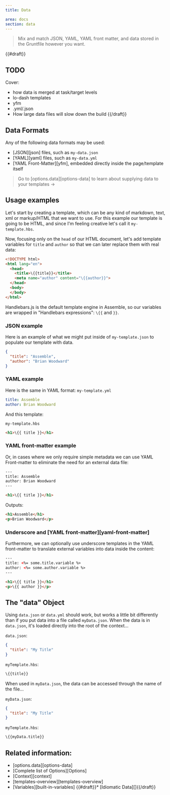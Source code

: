 ```yaml
---
title: Data

area: docs
section: data
---
```


> Mix and match JSON, YAML, YAML front matter, and data stored in the Gruntfile however you want.


{{#draft}}
## TODO

Cover:
* how data is merged at task/target levels
* lo-dash templates
* yfm
* .yml/.json
* How large data files will slow down the build
{{/draft}}

## Data Formats

Any of the following data formats may be used:

* [JSON][json] files, such as `my-data.json`
* [YAML][yaml] files, such as `my-data.yml`
* [YAML Front-Matter][yfm], embedded directly inside the page/template itself

> Go to [options.data][options-data] to learn about supplying data to your templates →

## Usage examples

Let's start by creating a template, which can be any kind of markdown, text, xml or markup/HTML that we want to use. For this example our template is going to be HTML, and since I'm feeling creative let's call it `my-template.hbs`.

Now, focusing only on the `head` of our HTML document, let's add template variables for `title` and `author` so that we can later replace them with real data:

```html
<!DOCTYPE html>
<html lang="en">
  <head>
    <title>\{{title}}</title>
    <meta name="author" content="\{{author}}">
  </head>
  <body>
  </body>
</html>
```

Handlebars.js is the default template engine in Assemble, so our variables are wrapped in "Handlebars expressions": `\{{` and `}}`.

### JSON example

Here is an example of what we might put inside of `my-template.json` to populate our template with data.

```json
{
  "title": "Assemble",
  "author": "Brian Woodward"
}
```
### YAML example

Here is the same in YAML format: `my-template.yml`

```yaml
title: Assemble
author: Brian Woodward
```

And this template:

`my-template.hbs`

```html
<h1>\{{ title }}</h1>
```

### YAML front-matter example

Or, in cases where we only require simple metadata we can use YAML Front-matter to eliminate the need for an external data file:

```html
---
title: Assemble
author: Brian Woodward
---

<h1>\{{ title }}</h1>
```

Outputs:

```html
<h1>Assemble</h1>
<p>Brian Woodward</p>
```

### Underscore and [YAML front-matter][yaml-front-matter]

Furthermore, we can optionally use underscore templates in the YAML front-matter to translate external variables into data inside the content:

```html
---
title: <%= some.title.variable %>
author: <%= some.author.variable %>
---

<h1>\{{ title }}</h1>
<p>\{{ author }}</p>
```

## The "data" Object


Using `data.json` or `data.yml` should work, but works a little bit differently than if you put data into a file called `myData.json`. When the data is in `data.json`, it's loaded directly into the root of the context...

`data.json`:

```json
{
  "title": "My Title"
}
```

`myTemplate.hbs`:

```html
\{{title}}
```

When used in `myData.json`, the data can be accessed through the name of the file...

`myData.json`:
```json
{
  "title": "My Title"
}
```

`myTemplate.hbs`:

```html
\{{myData.title}}
```


## Related information:

* [options.data][options-data]
* [Complete list of Options][Options]
* [Context][context]
* [templates-overview][templates-overview]
* [Variables][built-in-variables]
{{#draft}}* [Idiomatic Data][]{{/draft}}


